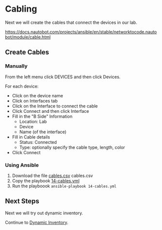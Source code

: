 # Cabling
Next we will create the cables that connect the devices in our lab.

https://docs.nautobot.com/projects/ansible/en/stable/networktocode.nautobot/module/cable.html

## Create Cables

### Manually
From the left menu click DEVICES and then click Devices.

For each device:
- Click on the device name
- Click on Interfaces tab
- Click on the Interface to connect the cable
- Click Connect and then click Interface
- Fill in the "B Side" Information
  - Location: Lab
  - Device
  - Name (of the interface)
- Fill in Cable details
  - Status: Connected
  - Type: optionally specify the cable type, length, color
- Click Connect

### Using Ansible
1. Download the file [cables.csv](cables.csv)
cables.csv
2. Copy the playbook [14-cables.yml](ansible/14-cables.yml)
3. Run the playboook `ansible-playbook 14-cables.yml`

## Next Steps
Next we will try out dynamic inventory.

Continue to [Dynamic Inventory](6_Dynamic_Inventory.md).
